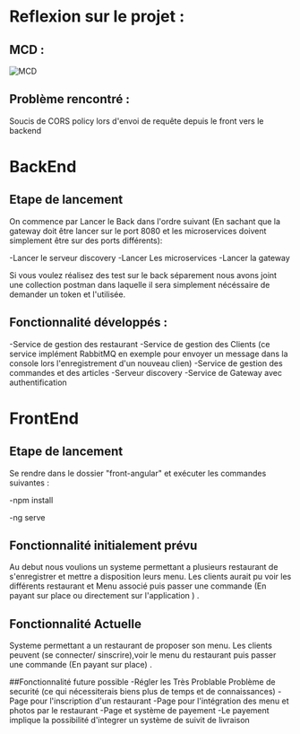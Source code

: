 # Reflexion sur le projet :
## MCD : 

![MCD](https://github.com/mathcrin/Projet-a-but-Lucratif/assets/73893829/9cac4067-2766-4113-8c44-f7d80dc77dda)

## Problème rencontré : 
 Soucis de CORS policy lors d'envoi de requête depuis le front vers le backend 

# BackEnd
## Etape de lancement 

On commence par Lancer le Back dans l'ordre suivant (En sachant que la gateway doit être lancer sur le port 8080 et les microservices doivent simplement être sur des ports différents):

-Lancer le serveur discovery
-Lancer Les microservices
-Lancer la gateway

Si vous voulez réalisez des test sur le back séparement nous avons joint une collection postman dans laquelle il sera simplement nécéssaire de demander un token et l'utilisée.

## Fonctionnalité développés :
-Service de gestion des restaurant
-Service de gestion des Clients (ce service implément RabbitMQ en exemple pour envoyer un message dans la console lors l'enregistrement d'un nouveau clien)
-Service de gestion des commandes et des articles
-Serveur discovery
-Service de Gateway avec authentification

# FrontEnd
## Etape de lancement 
Se rendre dans le dossier "front-angular" et exécuter les commandes suivantes : 

-npm install

-ng serve

## Fonctionnalité initialement prévu
Au debut  nous voulions un systeme permettant a plusieurs restaurant de s'enregistrer et mettre a disposition leurs menu. Les clients aurait pu voir les différents restaurant et Menu associé puis passer une commande (En payant sur place ou directement sur l'application ) .

## Fonctionnalité Actuelle
Systeme permettant a un restaurant de proposer son menu. Les clients peuvent (se connecter/ sinscrire),voir le menu du restaurant puis passer une commande (En payant sur place) .

##Fonctionnalité future possible
-Régler les Très Problable Problème de securité (ce qui nécessiterais biens plus de temps et de connaissances)
-Page pour l'inscription d'un restaurant 
-Page pour l'intégration des menu et photos par le restaurant 
-Page et système de payement 
-Le payement implique la possibilité d'integrer un système de suivit de livraison 



